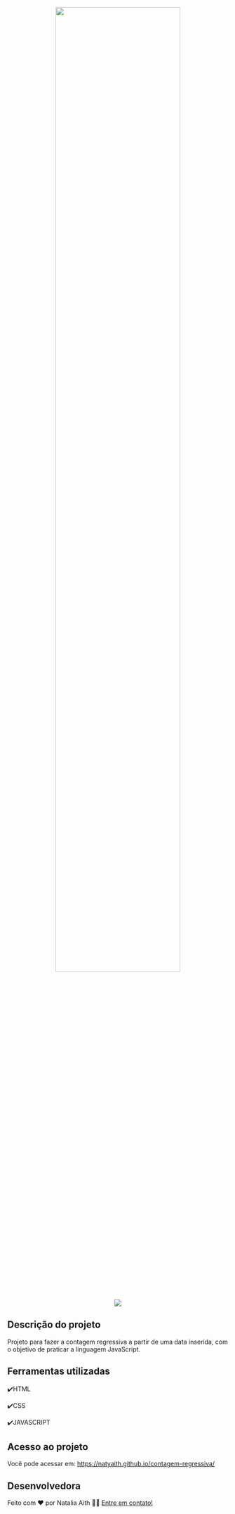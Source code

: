 <p align="center">
<img width=75% src="https://user-images.githubusercontent.com/61480327/217124286-3c73c044-3232-4d5a-a1e1-5ac143868850.png">
</p>
<p align="center">
<img src="http://img.shields.io/static/v1?label=STATUS&message=CONCLUIDO&color=GREEN&style=for-the-badge"/>
</p>


<h2>Descrição do projeto </h2>

<p>
  Projeto para fazer a contagem regressiva a partir de uma data inserida, com o objetivo de praticar a linguagem JavaScript.
</p>

## Ferramentas utilizadas
:heavy_check_mark:HTML

:heavy_check_mark:CSS

:heavy_check_mark:JAVASCRIPT
###

## Acesso ao projeto

Você pode acessar em: https://natyaith.github.io/contagem-regressiva/

## Desenvolvedora

Feito com ❤️ por Natalia Aith 👋🏽 [Entre em contato!](https://www.linkedin.com/in/natalia-aith)



